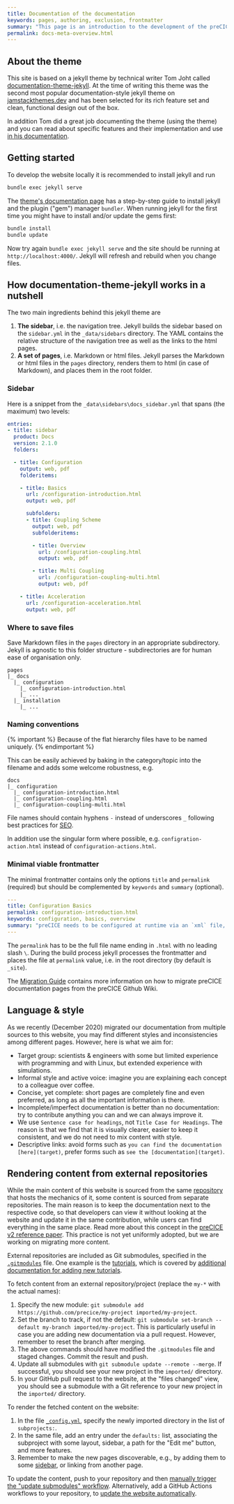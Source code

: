 ```yaml
---
title: Documentation of the documentation
keywords: pages, authoring, exclusion, frontmatter
summary: "This page is an introduction to the development of the preCICE documentation, based on a jekyll theme called documentation-theme-jekyll. You will learn how to run jekyll locally, about the sidebar structure, how to name and where to save documentation pages and what a minimal frontmatter looks like."
permalink: docs-meta-overview.html
---
```


## About the theme

This site is based on a jekyll theme by technical writer Tom Joht called [documentation-theme-jekyll](https://github.com/tomjoht/documentation-theme-jekyll). At the time of writing this theme was the second most popular documentation-style jekyll theme on [jamstackthemes.dev](https://jamstackthemes.dev/#ssg=jekyll) and has been selected for its rich feature set and clean, functional design out of the box.

In addition Tom did a great job documenting the theme (using the theme) and you can read about specific features and their implementation and use [in his documentation](https://idratherbewriting.com/documentation-theme-jekyll/index.html).

## Getting started

To develop the website locally it is recommended to install jekyll and run

```bash
bundle exec jekyll serve
```

The [theme's documentation page](https://idratherbewriting.com/documentation-theme-jekyll/index.html#2-install-jekyll) has a step-by-step guide to install jekyll and the plugin ("gem") manager `bundler`. When running jekyll for the first time you might have to install and/or update the gems first:

```bash
bundle install
bundle update
```

Now try again `bundle exec jekyll serve` and the site should be running at `http://localhost:4000/`. Jekyll will refresh and rebuild when you change files.

## How documentation-theme-jekyll works in a nutshell

The two main ingredients behind this jekyll theme are

1. **The sidebar**, i.e. the navigation tree. Jekyll builds the sidebar based on the `sidebar.yml` in the `_data/sidebars` directory. The YAML contains the relative structure of the navigation tree as well as the links to the html pages.
2. **A set of pages**, i.e. Markdown or html files. Jekyll parses the Markdown or html files in the `pages` directory, renders them to html (in case of Markdown), and places them in the root folder.

### Sidebar

Here is a snippet from the `_data\sidebars\docs_sidebar.yml` that spans (the maximum) two levels:

```yaml
entries:
- title: sidebar
  product: Docs
  version: 2.1.0
  folders:

  - title: Configuration
    output: web, pdf
    folderitems:

    - title: Basics
      url: /configuration-introduction.html
      output: web, pdf

      subfolders:
      - title: Coupling Scheme
        output: web, pdf
        subfolderitems:

        - title: Overview
          url: /configuration-coupling.html
          output: web, pdf

        - title: Multi Coupling
          url: /configuration-coupling-multi.html
          output: web, pdf

    - title: Acceleration
      url: /configuration-acceleration.html
      output: web, pdf
```

### Where to save files

Save Markdown files in the `pages` directory in an appropriate subdirectory. Jekyll is agnostic to this folder structure - subdirectories are for human ease of organisation only.

```text
pages
|_ docs
  |_ configuration
    |_ configuration-introduction.html
    |_ ...
  |_ installation
    |_ ...
```

### Naming conventions

{% important %}
Because of the flat hierarchy files have to be named uniquely.
{% endimportant %}

This can be easily achieved by baking in the category/topic into the filename and adds some welcome robustness, e.g.

```text
docs
|_ configuration
  |_ configuration-introduction.html
  |_ configuration-coupling.html
  |_ configuration-coupling-multi.html
```

File names should contain hyphens `-` instead of underscores `_` following best practices for [SEO](https://support.google.com/webmasters/answer/76329?hl=en).

In addition use the singular form where possible, e.g. `configration-action.html` instead of `configuration-actions.html`.

### Minimal viable frontmatter

The minimal frontmatter contains only the options `title` and `permalink` (required) but should be complemented by `keywords` and `summary` (optional).

```yaml
---
title: Configuration Basics
permalink: configuration-introduction.html
keywords: configuration, basics, overview
summary: "preCICE needs to be configured at runtime via an `xml` file, typically named `precice-config.xml`. Here, you specify which solvers participate in the coupled simulation, which coupling data values they exchange, which numerical methods are used for the data mapping and the fixed-point acceleration and many other things. "
---
```

The `permalink` has to be the full file name ending in `.html` with no leading slash `\`. During the build process jekyll processes the frontmatter and places the file at `permalink` value, i.e. in the root directory (by default is `_site`).

The [Migration Guide](docs-meta-migration-guide.html) contains more information on how to migrate preCICE documentation pages from the preCICE Github Wiki.

## Language & style

As we recently (December 2020) migrated our documentation from multiple sources to this website, you may find different styles and inconsistencies among different pages. However, here is what we aim for:

- Target group: scientists & engineers with some but limited experience with programming and with Linux, but extended experience with simulations.
- Informal style and active voice: imagine you are explaining each concept to a colleague over coffee.
- Concise, yet complete: short pages are completely fine and even preferred, as long as all the important information is there.
- Incomplete/imperfect documentation is better than no documentation: try to contribute anything you can and we can always improve it.
- We use `Sentence case for headings`, not `Title Case for Headings`. The reason is that we find that it is visually clearer, easier to keep it consistent, and we do not need to mix content with style.
- Descriptive links: avoid forms such as `you can find the documentation [here](target)`, prefer forms such as `see the [documentation](target)`.

## Rendering content from external repositories

While the main content of this website is sourced from the same [repository](https://github.com/precice/precice.github.io) that hosts the mechanics of it, some content is sourced from separate repositories. The main reason is to keep the documentation next to the respective code, so that developers can view it without looking at the website and update it in the same contribution, while users can find everything in the same place. Read more about this concept in the [preCICE v2 reference paper](https://doi.org/10.12688/openreseurope.14445.2). This practice is not yet uniformly adopted, but we are working on migrating more content.

External repositories are included as Git submodules, specified in the [`.gitmodules`](https://github.com/precice/precice.github.io/blob/master/.gitmodules) file. One example is the [tutorials](tutorials), which is covered by [additional documentation for adding new tutorials](https://precice.org/community-contribute-to-precice.html#adding-a-new-tutorial-to-the-website).

To fetch content from an external repository/project (replace the `my-*` with the actual names):

1. Specify the new module: `git submodule add https://github.com/precice/my-project imported/my-project`.
2. Set the branch to track, if not the default: `git submodule set-branch --default my-branch imported/my-project`. This is particularly useful in case you are adding new documentation via a pull request. However, remember to reset the branch after merging.
3. The above commands should have modified the `.gitmodules` file and staged changes. Commit the result and push.
4. Update all submodules with `git submodule update --remote --merge`. If successful, you should see your new project in the `imported/` directory.
5. In your GitHub pull request to the website, at the "files changed" view, you should see a submodule with a Git reference to your new project in the `imported/` directory.

To render the fetched content on the website:

1. In the file [`_config.yml`](https://github.com/precice/precice.github.io/blob/master/_config.yml), specify the newly imported directory in the list of `subprojects:`.
2. In the same file, add an entry under the `defaults:` list, associating the subproject with some layout, sidebar, a path for the "Edit me" button, and more features.
3. Remember to make the new pages discoverable, e.g., by adding them to some [sidebar](https://github.com/precice/precice.github.io/tree/master/_data/sidebars), or linking from another page.

To update the content, push to your repository and then [manually trigger the "update submodules" workflow](https://github.com/precice/precice.github.io/actions/workflows/update-submodules.yml). Alternatively, add a GitHub Actions workflows to your repository, to [update the website automatically](https://github.com/precice/tutorials/blob/master/.github/workflows/update-website.yml).
